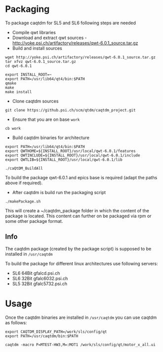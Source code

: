 # Packaging
To package caqtdm for SL5 and SL6 following steps are needed

 * Compile qwt libraries
  * Download and extract qwt sources - http://yoke.psi.ch/artifactory/releases/qwt-6.0.1_source.tar.gz
  * Build and install sources

```
wget http://yoke.psi.ch/artifactory/releases/qwt-6.0.1_source.tar.gz
tar xfvz qwt-6.0.1_source.tar.gz
cd qwt-6.0.1

export INSTALL_ROOT=~
export PATH=/usr/lib64/qt4/bin:$PATH
qmake
make
make install
```

 * Clone caqtdm sources

```
git clone https://github.psi.ch/scm/qtdm/caqtdm_project.git
```

 * Ensure that you are on base `work`

```
cb work
```

 * Build caqtdm binaries for architecture

```
export PATH=/usr/lib64/qt4/bin:$PATH
export QWTHOME=${INSTALL_ROOT}/usr/local/qwt-6.0.1/features
export QWTINCLUDE=${INSTALL_ROOT}/usr/local/qwt-6.0.1/include
export QWTLIB=${INSTALL_ROOT}/usr/local/qwt-6.0.1/lib

./caQtDM_BuildAll
```

To build the package qwt-6.0.1 and epics base is required (adapt the paths above if required).

 * After caqtdm is build run the packaging script

```
./makePackage.sh
```

This will create a ~/caqtdm_package folder in which the content of the package is located. This content
can further on be packaged via rpm or some other package format.

## Info
The caqtdm package (created by the package script) is supposed to be installed in `/usr/caqtdm`

To build the package for different linux architectures use following servers:

 * SL6 64Bit gfalcd.psi.ch
 * SL6 32Bit gfalc6032.psi.ch
 * SL5 32Bit gfalc5732.psi.ch

# Usage
Once the caqtdm binaries are installed in `/usr/caqtdm` you can use caqtdm as follows:

```
export CAQTDM_DISPLAY_PATH=/work/sls/config/qt
export PATH=/usr/caqtdm/bin:$PATH

caqtdm -macro P=MTEST-HW3,M=:MOT1 /work/sls/config/qt/motor_x_all.ui
```


